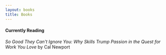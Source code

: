 ```yaml
---
layout: books
title: Books
---
```


#### Currently Reading
*So Good They Can't Ignore You: Why Skills Trump Passion in the Quest for Work You Love* by Cal Newport
